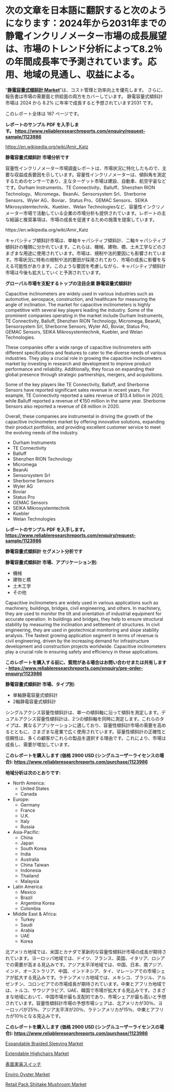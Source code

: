 <p><h1>次の文章を日本語に翻訳すると次のようになります：2024年から2031年までの静電インクリノメーター市場の成長展望は、市場のトレンド分析によって8.2％の年間成長率で予測されています。応用、地域の見通し、収益による。</h1></p><p>&ldquo;<strong><a href="https://www.reliableresearchreports.com/capacitive-inclinometers-r1123986">静電容量式傾斜計 Market</a></strong>&rdquo;は、コスト管理と効率向上を優先します。 さらに、報告書は市場の需要面と供給面の両方をカバーしています。 静電容量式傾斜計 市場は 2024 から 8.2% に年率で成長すると予想されています2031 です。</p>
<p>このレポート全体は 187 ページです。</p>
<p><strong>レポートのサンプル PDF を入手します。&nbsp;<a href="https://www.reliableresearchreports.com/enquiry/request-sample/1123986">https://www.reliableresearchreports.com/enquiry/request-sample/1123986</a></strong></p>
<p><a href="https://en.wikipedia.org/wiki/Amir_Katz">https://en.wikipedia.org/wiki/Amir_Katz</a></p>
<p><strong>静電容量式傾斜計 市場分析です</strong></p>
<p><p>容量性インクリノメーター市場調査レポートは、市場状況に特化したもので、主要な収益成長要因を示しています。容量性インクリノメーターは、傾斜角を測定するためのセンサーであり、主なターゲット市場は建設、自動車、航空宇宙などです。Durham Instruments、TE Con​​nectivity、Balluff、Shenzhen RION Technology、Micromega、BeanAi、Sensorsystem Srl、Sherborne Sensors、Wyler AG、Boviar、Status Pro、GEMAC Sensors、SEIKA Mikrosystemtechnik、Kuebler、Welan Technologiesなど、容量性インクリノメーター市場で活動している企業の市場分析も提供されています。レポートの主な結論と推奨事項は、市場の成長を促進するための施策を提案しています。</p></p>
<p>https://en.wikipedia.org/wiki/Amir_Katz</p>
<p><p>キャパシティブ傾斜計市場は、単軸キャパシティブ傾斜計、二軸キャパシティブ傾斜計の種類に分かれています。これらは、機械、建物、橋、土木工学などのさまざまな用途に使用されています。市場は、規制や法的要因にも影響されています。市場状況に特有の規制や法的要因が採用されており、市場の成長に影響を与える可能性があります。このような要因を考慮しながら、キャパシティブ傾斜計市場は今後も拡大していくと予測されています。</p></p>
<p><strong>グローバル市場を支配するトップの注目企業 静電容量式傾斜計</strong></p>
<p><p>Capacitive inclinometers are widely used in various industries such as automotive, aerospace, construction, and healthcare for measuring the angle of inclination. The market for capacitive inclinometers is highly competitive with several key players leading the industry. Some of the prominent companies operating in the market include Durham Instruments, TE Connectivity, Balluff, Shenzhen RION Technology, Micromega, BeanAi, Sensorsystem Srl, Sherborne Sensors, Wyler AG, Boviar, Status Pro, GEMAC Sensors, SEIKA Mikrosystemtechnik, Kuebler, and Welan Technologies.</p><p>These companies offer a wide range of capacitive inclinometers with different specifications and features to cater to the diverse needs of various industries. They play a crucial role in growing the capacitive inclinometers market by investing in research and development to improve product performance and reliability. Additionally, they focus on expanding their global presence through strategic partnerships, mergers, and acquisitions.</p><p>Some of the key players like TE Connectivity, Balluff, and Sherborne Sensors have reported significant sales revenue in recent years. For example, TE Connectivity reported a sales revenue of $13.4 billion in 2020, while Balluff reported a revenue of €150 million in the same year. Sherborne Sensors also reported a revenue of £8 million in 2020.</p><p>Overall, these companies are instrumental in driving the growth of the capacitive inclinometers market by offering innovative solutions, expanding their product portfolios, and providing excellent customer service to meet the evolving needs of the industry.</p></p>
<p><ul><li>Durham Instruments</li><li>TE Con​​nectivity</li><li>Balluff</li><li>Shenzhen RION Technology</li><li>Micromega</li><li>BeanAi</li><li>Sensorsystem Srl</li><li>Sherborne Sensors</li><li>Wyler AG</li><li>Boviar</li><li>Status Pro</li><li>GEMAC Sensors</li><li>SEIKA Mikrosystemtechnik</li><li>Kuebler</li><li>Welan Technologies</li></ul></p>
<p><strong>レポートのサンプル PDF を入手します。 <a href="https://www.reliableresearchreports.com/enquiry/request-sample/1123986">https://www.reliableresearchreports.com/enquiry/request-sample/1123986</a></strong></p>
<p><strong>静電容量式傾斜計 セグメント分析です</strong></p>
<p><strong>静電容量式傾斜計 市場、アプリケーション別:</strong></p>
<p><ul><li>機械</li><li>建物と橋</li><li>土木工学</li><li>その他</li></ul></p>
<p><p>Capacitive inclinometers are widely used in various applications such as machinery, buildings, bridges, civil engineering, and others. In machinery, they are used to monitor the tilt and orientation of industrial equipment for accurate operation. In buildings and bridges, they help to ensure structural stability by measuring the inclination and settlement of structures. In civil engineering, they are used in geotechnical monitoring and slope stability analysis. The fastest growing application segment in terms of revenue is civil engineering, driven by the increasing demand for infrastructure development and construction projects worldwide. Capacitive inclinometers play a crucial role in ensuring safety and efficiency in these applications.</p></p>
<p><strong>このレポートを購入する前に、質問がある場合はお問い合わせまたは共有します - <a href="https://www.reliableresearchreports.com/enquiry/pre-order-enquiry/1123986">https://www.reliableresearchreports.com/enquiry/pre-order-enquiry/1123986</a></strong></p>
<p><strong>静電容量式傾斜計 市場、タイプ別:</strong></p>
<p><ul><li>単軸静電容量式傾斜計</li><li>2軸静電容量式傾斜計</li></ul></p>
<p><p>シングルアクシス容量性傾斜計は、単一の傾斜軸に沿って傾斜を測定します。デュアルアクシス容量性傾斜計は、2つの傾斜軸を同時に測定します。これらのタイプは、異なるアプリケーションに適しており、容量性傾斜計市場の需要を高めるとともに、さまざまな産業で広く使用されています。容量性傾斜計の正確性と信頼性は、多くの顧客がこれらの製品を選択する理由です。これにより、市場は成長し、需要が増加しています。</p></p>
<p><strong>このレポートを購入します (価格 2900 USD (シングルユーザーライセンスの場合): <a href="https://www.reliableresearchreports.com/purchase/1123986">https://www.reliableresearchreports.com/purchase/1123986</a></strong></p>
<p><strong>地域分析は次のとおりです:</strong></p>
<p><ul>
    <li>
        North America:
        <ul>
            <li>United States</li>
            <li>Canada</li>
        </ul>
    </li>
    <li>
        Europe:
        <ul>
            <li>Germany</li>
            <li>France</li>
            <li>U.K.</li>
            <li>Italy</li>
            <li>Russia</li>
        </ul>
    </li>
    <li>
        Asia-Pacific:
        <ul>
            <li>China</li>
            <li>Japan</li>
            <li>South Korea</li>
            <li>India</li>
            <li>Australia</li>
            <li>China Taiwan</li>
            <li>Indonesia</li>
            <li>Thailand</li>
            <li>Malaysia</li>
        </ul>
    </li>
    <li>
        Latin America:
        <ul>
            <li>Mexico</li>
            <li>Brazil</li>
            <li>Argentina Korea</li>
            <li>Colombia</li>
        </ul>
    </li>
    <li>
        Middle East & Africa:
        <ul>
            <li>Turkey</li>
            <li>Saudi</li>
            <li>Arabia</li>
            <li>UAE</li>
            <li>Korea</li>
        </ul>
    </li>
    </ul></p>
<p><p>北アメリカ地域では、米国とカナダで革新的な容量性傾斜計市場の成長が期待されています。ヨーロッパ地域では、ドイツ、フランス、英国、イタリア、ロシアでの需要が高まる見込みです。アジア太平洋地域では、中国、日本、南アジア、インド、オーストラリア、中国、インドネシア、タイ、マレーシアでの市場シェアが拡大する見込みです。ラテンアメリカ地域では、メキシコ、ブラジル、アルゼンチン、コロンビアでの市場成長が期待されています。中東とアフリカ地域では、トルコ、サウジアラビア、UAE、韓国で市場が拡大する見込みです。さまざまな地域において、中国市場が最も支配的であり、市場シェアが最も高いと予想されています。容量性傾斜計市場の予想市場シェアは、北アメリカが30％、ヨーロッパが25％、アジア太平洋が20％、ラテンアメリカが15％、中東とアフリカが10％となる見込みです。</p></p>
<p><strong>このレポートを購入します (価格 2900 USD (シングルユーザーライセンスの場合): <a href="https://www.reliableresearchreports.com/purchase/1123986">https://www.reliableresearchreports.com/purchase/1123986</a></strong></p>
<p><p><a href="https://issuu.com/reportprime-2/docs/expandable-braided-sleeving-market-_27ad94b9c9baf7">Expandable Braided Sleeving Market</a></p><p><a href="https://issuu.com/reportprime-2/docs/extendable-highchairs-market-size-2_906747e58caac8">Extendable Highchairs Market</a></p><p><a href="https://medium.com/@dressleredward/%E3%82%B0%E3%83%AD%E3%83%BC%E3%83%90%E3%83%AB%E8%A1%A8%E9%9D%A2%E5%AE%9F%E8%A3%85%E3%82%B9%E3%82%A4%E3%83%83%E3%83%81%E5%B8%82%E5%A0%B4-%E8%A3%BD%E5%93%81%E3%82%BF%E3%82%A4%E3%83%97-%E8%B6%85%E5%B0%8F%E5%9E%8B%E8%A1%A8%E9%9D%A2%E5%AE%9F%E8%A3%85%E3%83%97%E3%83%83%E3%82%B7%E3%83%A5%E3%83%9C%E3%82%BF%E3%83%B3%E3%82%B9%E3%82%A4%E3%83%83%E3%83%81-%E8%B6%85%E5%B0%8F%E5%9E%8B%E8%A1%A8%E9%9D%A2%E5%AE%9F%E8%A3%85%E3%83%88%E3%82%B0%E3%83%AB%E3%82%B9%E3%82%A4%E3%83%83%E3%83%81-%E3%82%A8%E3%83%B3%E3%83%89%E3%83%A6%E3%83%BC%E3%82%B6%E3%83%BC-%E3%81%8A%E3%82%88%E3%81%B3%E5%9C%B0%E5%9F%9F%E3%81%AB%E7%84%A6%E7%82%B9%E3%82%92%E5%BD%93%E3%81%A6%E3%81%9F%E5%88%86%E6%9E%90%E3%81%A8%E4%BA%88%E6%B8%AC-2024%E5%B9%B4%E3%81%8B%E3%82%892031%E5%B9%B4%E3%81%BE%E3%81%A7-e186f7eeff3c">表面実装スイッチ</a></p><p><a href="https://github.com/jadenRaynor/Market-Research-Report-List-1/blob/main/enviro-oyster-market.md">Enviro Oyster Market</a></p><p><a href="https://github.com/JordyBecker/Market-Research-Report-List-1/blob/main/retail-pack-shiitake-mushroom-market.md">Retail Pack Shiitake Mushroom Market</a></p></p>